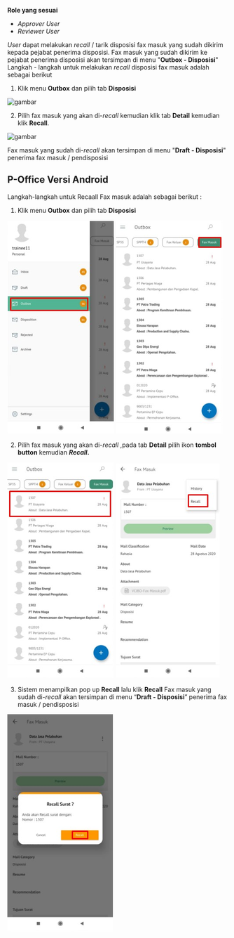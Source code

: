 **Role yang sesuai**

- *Approver User*
- *Reviewer User*

*User* dapat melakukan *recall* / tarik disposisi fax masuk yang sudah dikirim kepada pejabat penerima disposisi. Fax masuk yang sudah dikirim ke pejabat penerima disposisi akan tersimpan di menu "**Outbox - Disposisi**" Langkah - langkah untuk melakukan *recall* disposisi fax masuk adalah sebagai berikut

1. Klik menu **Outbox** dan pilih tab **Disposisi**

![gambar](SC_FaxMasuk/FM44.png)

2. Pilih fax masuk yang akan di-*recall* kemudian klik tab **Detail** kemudian klik **Recall**.

![gambar](SC_FaxMasuk/FM45.png)

Fax masuk yang sudah di-*recall* akan tersimpan di menu "**Draft - Disposisi**" penerima fax masuk / pendisposisi



























## **P-Office Versi Android**

Langkah-langkah untuk Recaall Fax masuk adalah sebagai berikut :

1. Klik menu **Outbox** dan pilih tab **Disposisi**

![gambar](Faxmasuk/FM_Android/Recalldisposisi\A01.jpg) ![gambar](Faxmasuk/FM_Android/Recalldisposisi\A02.jpg)

2. Pilih fax masuk yang akan di-_recall_ ,pada tab **Detail** pilih ikon **tombol button** kemudian **_Recall_.**

![gambar](Faxmasuk/FM_Android/Recalldisposisi\A03.jpg) ![gambar](Faxmasuk/FM_Android/Recalldisposisi\A04.jpg)

3. Sistem menampilkan pop up **Recall** lalu klik **Recall** Fax masuk yang sudah di-_recall_ akan tersimpan di menu “**Draft - Disposisi**” penerima fax masuk / pendisposisi

![gambar](Faxmasuk/FM_Android/Recalldisposisi\A05.jpg)
